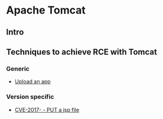 # Apache Tomcat

## Intro



## Techniques to achieve RCE with Tomcat

### Generic

  - [Upload an app](./techniques/Upload-an-app.md)

### Version specific

  - [CVE-2017- - PUT a jsp file](./techniques/CVE-2017-_-_PUT_a_jsp_file.md)

